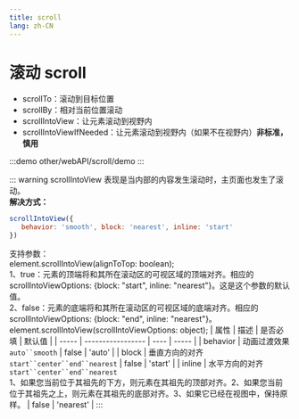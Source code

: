```yaml
---
title: scroll
lang: zh-CN
---
```


# 滚动 scroll
* scrollTo：滚动到目标位置
* scrollBy：相对当前位置滚动
* scrollIntoView：让元素滚动到视野内
* scrollIntoViewIfNeeded：让元素滚动到视野内（如果不在视野内）**非标准，慎用**

:::demo
other/webAPI/scroll/demo
:::

::: warning scrollIntoView
表现是当内部的内容发生滚动时，主页面也发生了滚动。<br>
**解决方式：**
```javascript
scrollIntoView({
   behavior: 'smooth', block: 'nearest', inline: 'start' 
})
```
支持参数：<br>
element.scrollIntoView(alignToTop: boolean);<br>
1、true：元素的顶端将和其所在滚动区的可视区域的顶端对齐。相应的 scrollIntoViewOptions: {block: "start", inline: "nearest"}。这是这个参数的默认值。<br>
2、false：元素的底端将和其所在滚动区的可视区域的底端对齐。相应的 scrollIntoViewOptions: {block: "end", inline: "nearest"}。<br>
element.scrollIntoView(scrollIntoViewOptions: object);
| 属性 | 描述 | 是否必填 | 默认值 |
| ----- | ----------------- | ---- | ----- |
| behavior | 动画过渡效果 `auto``smooth` | false | 'auto' |
| block | 垂直方向的对齐 `start``center``end``nearest` | false | 'start' |
| inline | 水平方向的对齐 `start``center``end``nearest`<br>1、如果您当前位于其祖先的下方，则元素在其祖先的顶部对齐。2、如果您当前位于其祖先之上，则元素在其祖先的底部对齐。3、如果它已经在视图中，保持原样。 | false | 'nearest' |
:::
